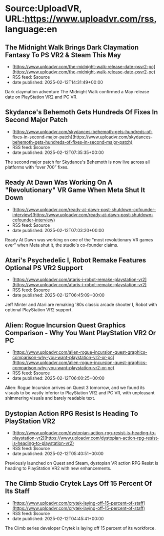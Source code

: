 # Source:UploadVR, URL:https://www.uploadvr.com/rss, language:en

## The Midnight Walk Brings Dark Claymation Fantasy To PS VR2 &amp; Steam This May
 - [https://www.uploadvr.com/the-midnight-walk-release-date-psvr2-pc](https://www.uploadvr.com/the-midnight-walk-release-date-psvr2-pc)
 - RSS feed: $source
 - date published: 2025-02-12T14:31:49+00:00

Dark claymation adventure The Midnight Walk confirmed a May release date on PlayStation VR2 and PC VR.

## Skydance&#x27;s Behemoth Gets Hundreds Of Fixes In Second Major Patch
 - [https://www.uploadvr.com/skydances-behemoth-gets-hundreds-of-fixes-in-second-major-patch](https://www.uploadvr.com/skydances-behemoth-gets-hundreds-of-fixes-in-second-major-patch)
 - RSS feed: $source
 - date published: 2025-02-12T07:35:35+00:00

The second major patch for Skydance&#39;s Behemoth is now live across all platforms with “over 700” fixes.

## Ready At Dawn Was Working On A &quot;Revolutionary&quot; VR Game When Meta Shut It Down
 - [https://www.uploadvr.com/ready-at-dawn-post-shutdown-cofounder-interview](https://www.uploadvr.com/ready-at-dawn-post-shutdown-cofounder-interview)
 - RSS feed: $source
 - date published: 2025-02-12T07:03:20+00:00

Ready At Dawn was working on one of the &quot;most revolutionary VR games ever&quot; when Meta shut it, the studio&#39;s co-founder claims.

## Atari&#x27;s Psychedelic I, Robot Remake Features Optional PS VR2 Support
 - [https://www.uploadvr.com/ataris-i-robot-remake-playstation-vr2](https://www.uploadvr.com/ataris-i-robot-remake-playstation-vr2)
 - RSS feed: $source
 - date published: 2025-02-12T06:45:09+00:00

Jeff Minter and Atari are remaking &#39;80s classic arcade shooter I, Robot with optional PlayStation VR2 support.

## Alien: Rogue Incursion Quest Graphics Comparison - Why You Want PlayStation VR2 Or PC
 - [https://www.uploadvr.com/alien-rogue-incursion-quest-graphics-comparison-why-you-want-playstation-vr2-or-pc](https://www.uploadvr.com/alien-rogue-incursion-quest-graphics-comparison-why-you-want-playstation-vr2-or-pc)
 - RSS feed: $source
 - date published: 2025-02-12T06:00:25+00:00

Alien: Rogue Incursion arrives on Quest 3 tomorrow, and we found its visuals to be vastly inferior to PlayStation VR2 and PC VR, with unpleasant shimmering visuals and barely readable text.

## Dystopian Action RPG Resist Is Heading To PlayStation VR2
 - [https://www.uploadvr.com/dystopian-action-rpg-resist-is-heading-to-playstation-vr2](https://www.uploadvr.com/dystopian-action-rpg-resist-is-heading-to-playstation-vr2)
 - RSS feed: $source
 - date published: 2025-02-12T05:40:51+00:00

Previously launched on Quest and Steam, dystopian VR action RPG Resist is heading to PlayStation VR2 with new enhancements.

## The Climb Studio Crytek Lays Off 15 Percent Of Its Staff
 - [https://www.uploadvr.com/crytek-laying-off-15-percent-of-staff](https://www.uploadvr.com/crytek-laying-off-15-percent-of-staff)
 - RSS feed: $source
 - date published: 2025-02-12T04:45:41+00:00

The Climb series developer Crytek is laying off 15 percent of its workforce.

